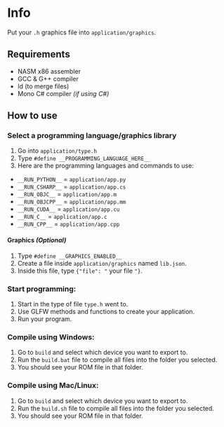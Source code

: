 # Info

Put your `.h` graphics file into `application/graphics`.

## Requirements

* NASM x86 assembler
* GCC & G++ compiler
* ld (to merge files)
* Mono C# compiler <i>(if using C#)</i>

## How to use

### Select a programming language/graphics library

1. Go into `application/type.h`
2. Type `#define __PROGRAMMING_LANGUAGE_HERE__`
3. Here are the programming languages and commands to use:
* `__RUN_PYTHON__` = `application/app.py`
* `__RUN_CSHARP__` = `application/app.cs`
* `__RUN_OBJC__` = `application/app.m`
* `__RUN_OBJCPP__` = `application/app.mm`
* `__RUN_CUDA__` = `application/app.cu`
* `__RUN_C__` = `application/app.c`
* `__RUN_CPP__` = `application/app.cpp`

#### Graphics <i>(Optional)</i>
1. Type `#define __GRAPHICS_ENABLED__`
2. Create a file inside `application/graphics` named `lib.json`.
3. Inside this file, type `{"file": "` your file `"}`.

### Start programming:

1. Start in the type of file `type.h` went to.
2. Use GLFW methods and functions to create your application.
3. Run your program.

### Compile using Windows:

1. Go to `build` and select which device you want to export to.
2. Run the `build.bat` file to compile all files into the folder you selected.
3. You should see your ROM file in that folder.

### Compile using Mac/Linux:

1. Go to `build` and select which device you want to export to.
2. Run the `build.sh` file to compile all files into the folder you selected.
3. You should see your ROM file in that folder.
